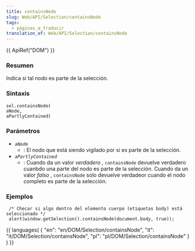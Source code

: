 ```yaml
---
title: containsNode
slug: Web/API/Selection/containsNode
tags:
  - páginas_a_traducir
translation_of: Web/API/Selection/containsNode
---
```

{{ ApiRef("DOM") }}

### Resumen

Indica si tal nodo es parte de la selección.

### Sintaxis

```
sel.containsNode(
aNode,
aPartlyContained)
```

### Parámetros

- _`aNode`_
  - : El nodo que está siendo vigilado por si es parte de la selección.
- _`aPartlyContained`_
  - : Cuando da un valor
    _verdadero_
    , `containsNode` devuelve verdadero cuanbdo una parte del nodo es parte de la selección.
    Cuando da un valor
    _falso_
    , `containsNode` solo devuelve verdadeor cuando el nodo completo es parte de la selección.

### Ejemplos

```
 /* Checar si algo dentro del elemento cuerpo (etiquetas body) está seleccionado */
 alert(window.getSelection().containsNode(document.body, true));
```

{{ languages( { "en": "en/DOM/Selection/containsNode", "it": "it/DOM/Selection/containsNode", "pl": "pl/DOM/Selection/containsNode" } ) }}
